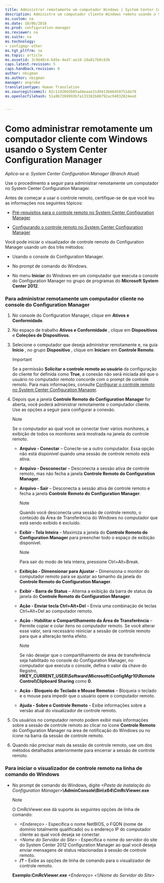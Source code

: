 ```yaml
---
title: Administrar remotamente um computador Windows | System Center Configuration Manager
description: Administre um computador cliente Windows remoto usando o System Center Configuration Manager.
ms.custom: na
ms.date: 10/06/2016
ms.prod: configuration-manager
ms.reviewer: na
ms.suite: na
ms.technology:
- configmgr-other
ms.tgt_pltfrm: na
ms.topic: article
ms.assetid: 3c9648c4-645e-4e47-ae10-2da817b8c83b
caps.latest.revision: 5
caps.handback.revision: 0
author: nbigman
ms.author: nbigman
manager: angrobe
translationtype: Human Translation
ms.sourcegitcommit: 02c11420d3b05ad4eaae31d9413b66459751da70
ms.openlocfilehash: 51a9b7269993bfa133382b88792ac94032824eed


---
```

# <a name="how-to-remotely-administer-a-windows-client-computer-by-using-system-center-configuration-manager"></a>Como administrar remotamente um computador cliente com Windows usando o System Center Configuration Manager

*Aplica-se a: System Center Configuration Manager (Branch Atual)*

Use o procedimento a seguir para administrar remotamente um computador no System Center Configuration Manager.  

 Antes de começar a usar o controle remoto, certifique-se de que você leu as informações nos seguintes tópicos:  

-   [Pré-requisitos para o controle remoto no System Center Configuration Manager](../../../../core/clients/manage/remote-control/prerequisites-for-remote-control.md)  

-   [Configurando o controle remoto no System Center Configuration Manager](../../../../core/clients/manage/remote-control/configuring-remote-control.md)  

 Você pode iniciar o visualizador de controle remoto do Configuration Manager usando um dos três métodos:  

-   Usando o console do Configuration Manager.  

-   No prompt de comando do Windows.  

-   No menu **Iniciar** do Windows em um computador que executa o console do Configuration Manager no grupo de programas do **Microsoft System Center 2012**.  

### <a name="to-remotely-administer-a-client-computer-from-the-configuration-manager-console"></a>Para administrar remotamente um computador cliente no console do Configuration Manager  

1.  No console do Configuration Manager, clique em **Ativos e Conformidade**.  

2.  No espaço de trabalho **Ativos e Conformidade** , clique em **Dispositivos** e **Coleções de Dispositivos**.  

3.  Selecione o computador que deseja administrar remotamente e, na guia **Início** , no grupo **Dispositivo** , clique em **Iniciar**e em **Controle Remoto**.  

    > [!IMPORTANT]  
    >  Se a permissão **Solicitar o controle remoto ao usuário** da configuração do cliente for definida como **True**, a conexão não será iniciada até que o usuário no computador remoto concorde com o prompt de controle remoto. Para mais informações, consulte [Configurar o controle remoto no System Center Configuration Manager](../../../../core/clients/manage/remote-control/configuring-remote-control.md).  

4.  Depois que a janela **Controle Remoto do Configuration Manager** for aberta, você poderá administrar remotamente o computador cliente. Use as opções a seguir para configurar a conexão.  

    > [!NOTE]  
    >  Se o computador ao qual você se conectar tiver vários monitores, a exibição de todos os monitores será mostrada na janela do controle remoto.  

    -   **Arquivo ‑ Conectar** – Conecte-se a outro computador. Essa opção não está disponível quando uma sessão de controle remoto está ativa.  

    -   **Arquivo ‑ Desconectar** – Desconecta a sessão ativa de controle remoto, mas não fecha a janela **Controle Remoto do Configuration Manager**.  

    -   **Arquivo ‑ Sair** – Desconecta a sessão ativa de controle remoto e fecha a janela **Controle Remoto do Configuration Manager**.  

        > [!NOTE]  
        >  Quando você desconecta uma sessão de controle remoto, o conteúdo da Área de Transferência do Windows no computador que está sendo exibido é excluído.  

    -   **Exibir ‑ Tela Inteira** – Maximiza a janela do **Controle Remoto do Configuration Manager** para preencher todo o espaço de exibição disponível.  

        > [!NOTE]  
        >  Para sair do modo de tela inteira, pressione Ctrl+Alt+Break.  

    -   **Exibição ‑ Dimensionar para Ajustar** – Dimensiona o monitor do computador remoto para se ajustar ao tamanho da janela do **Controle Remoto do Configuration Manager**.  

    -   **Exibir ‑ Barra de Status** – Alterna a exibição da barra de status da janela do **Controle Remoto do Configuration Manager**.  

    -   **Ação ‑ Enviar tecla Ctrl+Alt+Del** – Envia uma combinação de teclas Ctrl+Alt+Del ao computador remoto.  

    -   **Ação ‑ Habilitar o Compartilhamento da Área de Transferência** – Permite copiar e colar itens no computador remoto. Se você alterar esse valor, será necessário reiniciar a sessão de controle remoto para que a alteração tenha efeito.  

        > [!NOTE]  
        >  Se não desejar que o compartilhamento de área de transferência seja habilitado no console do Configuration Manager, no computador que executa o console, defina o valor da chave do Registro, **HKEY_CURRENT_USER\Software\Microsoft\ConfigMgr10\Remote Control\Clipboard Sharing** como **0**.  

    -   **Ação ‑ Bloqueio do Teclado e Mouse Remotos** – Bloqueia o teclado e o mouse para impedir que o usuário opere o computador remoto.  

    -   **Ajuda ‑ Sobre o Controle Remoto** – Exibe informações sobre a versão atual do visualizador de controle remoto.  

5.  Os usuários no computador remoto podem exibir mais informações sobre a sessão de controle remoto ao clicar no ícone **Controle Remoto** do Configuration Manager na área de notificação do Windows ou no ícone na barra da sessão de controle remoto.  

6.  Quando não precisar mais da sessão de controle remoto, use um dos métodos detalhados anteriormente para encerrar a sessão de controle remoto.  

### <a name="to-start-the-remote-control-viewer-from-the-windows-command-line"></a>Para iniciar o visualizador de controle remoto na linha de comando do Windows  

-   No prompt de comando do Windows, digite *<Pasta de instalação do Configuration Manager\>***\AdminConsole\Bin\x64\CmRcViewer.exe**  

    > [!NOTE]  
    >  O CmRcViewer.exe dá suporte às seguintes opções de linha de comando:  
    >   
    >  -   *<Endereço\>* ‑ Especifica o nome NetBIOS, o FQDN (nome de domínio totalmente qualificado) ou o endereço IP do computador cliente ao qual você deseja se conectar.  
    > -   *<Nome do Servidor do Site\>* ‑ Especifica o nome do servidor do site do System Center 2012 Configuration Manager ao qual você deseja enviar mensagens de status relacionadas à sessão de controle remoto.  
    > -   **/?** – Exibe as opções de linha de comando para o visualizador de controle remoto.  
    >   
    >  **Exemplo:CmRcViewer.exe** *<Endereço\>* *<\\\Nome do Servidor do Site>*  



<!--HONumber=Nov16_HO1-->


